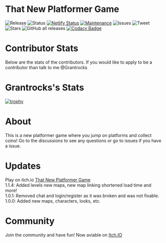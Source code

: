# That New Platformer Game
![Release](https://badgen.net/github/release/Grantrocks/That-New-Platformer-Game)
![Status](https://badgen.net/github/status/Grantrocks/That-New-Platformer-Game)
[![Netlify Status](https://api.netlify.com/api/v1/badges/aa6d8c95-1f2f-435b-813a-42b618ab46a5/deploy-status)](https://app.netlify.com/sites/tnpg/deploys)
[![Maintenance](https://img.shields.io/badge/Maintained%3F-yes-green.svg)](https://GitHub.com/Grantrocks/Tha-New-Platformer-Game/commit-activity)
![Issues](https://img.shields.io/github/issues/Grantrocks/That-New-Platformer-Game)
![Tweet](https://img.shields.io/twitter/url?url=https%3A%2F%2Fgithub.com%2FGrantrocks%2FThat-New-Platformer-Game)
![Stars](	https://img.shields.io/github/stars/Grantrocks/That-New-Platformer-Game)
![GitHub all releases](https://img.shields.io/github/downloads/Grantrocks/That-New-Platformer-Game/total?label=Downloads)
[![Codacy Badge](https://app.codacy.com/project/badge/Grade/71a98ac841a348ba831286ba8276c855)](https://www.codacy.com/gh/Grantrocks/That-New-Platformer-Game/dashboard?utm_source=github.com&amp;utm_medium=referral&amp;utm_content=Grantrocks/That-New-Platformer-Game&amp;utm_campaign=Badge_Grade)
<br>
# Contributor Stats
Below are the stats of the contributors. If you would like to apply to be a contributor than talk to me @Grantrocks
# Grantrocks's Stats
[![trophy](https://github-profile-trophy.vercel.app/?username=Grantrocks&theme=radical)](https://github.com/ryo-ma/github-profile-trophy)
<br>
# About
This is a new platformer game where you jump on platforms and collect coins!
Go to the discussions to see any questions or go to issues if you have a issue.

# Updates
Play on itch.io <a href="https://grantrocks.itch.io/that-new-platformer-game">That New Platformer Game</a>
<br>
1.1.4: Added levels new maps, new map linking shortened load time and more!
<br>
1.0.1: Removed chat and login/register as it was broken and was not fixable.
<br>
1.0.0: Added new maps, characters, looks, etc.

# Community
Join the community and have fun! Now aviable on <a href="https://grantrocks.itch.io/that-new-platformer-game">Itch.IO</a>
